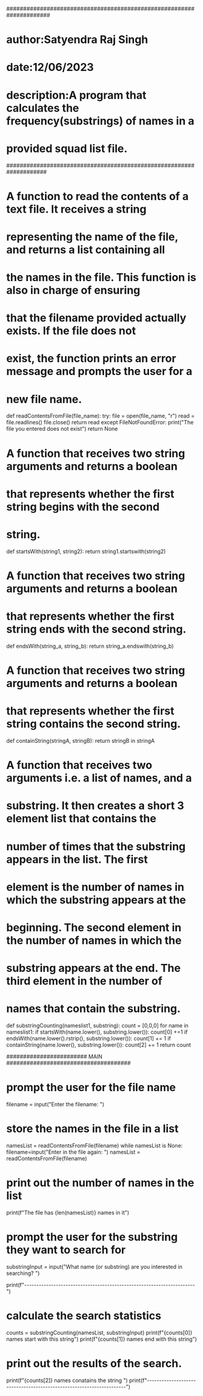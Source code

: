 #####################################################################
# author:Satyendra Raj Singh
# date:12/06/2023
# description:A program that calculates the frequency(substrings) of names in a
#             provided squad list file.
####################################################################

# A function to read the contents of a text file. It receives a string
# representing the name of the file, and returns a list containing all
# the names in the file. This function is also in charge of ensuring
# that the filename provided actually exists. If the file does not
# exist, the function prints an error message and prompts the user for a
# new file name.
def readContentsFromFile(file_name):
    try:
        file = open(file_name, "r")
        read = file.readlines()
        file.close()
        return read
    except FileNotFoundError:
        print("The file you entered does not exist")
        return None 
  
# A function that receives two string arguments and returns a boolean
# that represents whether the first string begins with the second
# string.
def startsWith(string1, string2):
    return string1.startswith(string2)

# A function that receives two string arguments and returns a boolean
# that represents whether the first string ends with the second string.
def endsWith(string_a, string_b):
    return string_a.endswith(string_b)


# A function that receives two string arguments and returns a boolean
# that represents whether the first string contains the second string.
def containString(stringA, stringB):
    return stringB in stringA

# A function that receives two arguments i.e. a list of names, and a
# substring. It then creates a short 3 element list that contains the
# number of times that the substring appears in the list. The first
# element is the number of names in which the substring appears at the 
# beginning. The second element in the number of names in which the 
# substring appears at the end. The third element in the number of
# names that contain the substring.
def substringCounting(nameslist1, substring):
    count = [0,0,0]
    for name in nameslist1:
        if startsWith(name.lower(), substring.lower()):
            count[0] +=1
        if endsWith(name.lower().rstrip(), substring.lower()):
            count[1] += 1
        if containString(name.lower(), substring.lower()):
            count[2] += 1
    return count


######################## MAIN #####################################
# prompt the user for the file name
filename = input("Enter the filename: ")


# store the names in the file in a list
namesList = readContentsFromFile(filename)
while namesList is None:
    filename=input("Enter in the file again: ")
    namesList = readContentsFromFile(filename)

# print out the number of names in the list
print(f"The file has {len(namesList)} names in it")


# prompt the user for the substring they want to search for
substringInput = input("What name (or substring) are you interested in searching? ")

print(f"----------------------------------------------------------------------")
# calculate the search statistics
counts = substringCounting(namesList, substringInput)
print(f"{counts[0]} names start with this string")
print(f"{counts[1]} names end  with this string")
# print out the results of the search.
print(f"{counts[2]} names conatains the string ")
print(f"---------------------------------------------------------------------")
